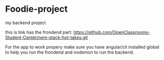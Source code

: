 # Foodie-project
my backend project

this is link has the frondend part:
https://github.com/OpenClassrooms-Student-Center/nem-stack-hot-takes.git

For the app to work propery make sure you have angular/cli installed global to help you run the frondend and nodemon to run the backend.
